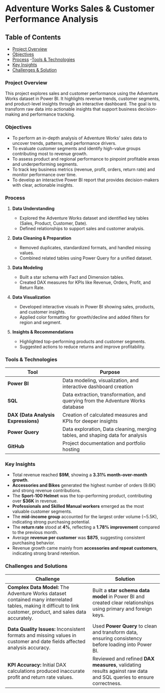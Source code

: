 # Adventure Works Sales & Customer Performance Analysis 
## Table of Contents
- [Project Overview](#project-overview)
- [Objectives](#objectives)
- [Process](#process)
-[Tools & Technologies](#tools-&-technologies)
- [Key Insights](#key-insights)
- [Challenges & Solution](challenges-&-solution)

### Project Overview
 This project explores sales and customer performance using the Adventure Works dataset in Power BI. It highlights revenue trends, customer segments, and product-level insights through an interactive dashboard. The goal is to transform raw data into actionable insights that support business decision-making and performance tracking.

 ### Objectives
 - To perform an in-depth analysis of Adventure Works’ sales data to uncover trends, patterns, and performance drivers.  
- To evaluate customer segments and identify high-value groups contributing most to revenue growth.
- To assess product and regional performance to pinpoint profitable areas and underperforming segments.  
- To track key business metrics (revenue, profit, orders, return rate) and monitor performance over time.  
- To develop an interactive Power BI report that provides decision-makers with clear, actionable insights.

### Process  

1. **Data Understanding**  
   - Explored the Adventure Works dataset and identified key tables (Sales, Product, Customer, Date).  
   - Defined relationships to support sales and customer analysis.  

2. **Data Cleaning & Preparation**  
   - Removed duplicates, standardized formats, and handled missing values.  
   - Combined related tables using Power Query for a unified dataset.  

3. **Data Modeling**  
   - Built a star schema with Fact and Dimension tables.  
   - Created DAX measures for KPIs like Revenue, Orders, Profit, and Return Rate.  

4. **Data Visualization**
   - Developed interactive visuals in Power BI showing sales, products, and customer insights.  
   - Applied color formatting for growth/decline and added filters for region and segment.  

5. **Insights & Recommendations**  
   - Highlighted top-performing products and customer segments.  
   - Suggested actions to reduce returns and improve profitability.

  ### Tools & Technologies  

| Tool | Purpose |
|------|----------|
| **Power BI** | Data modeling, visualization, and interactive dashboard creation |
| **SQL** | Data extraction, transformation, and querying from the Adventure Works database |
| **DAX (Data Analysis Expressions)** | Creation of calculated measures and KPIs for deeper insights |
| **Power Query** | Data exploration, Data cleaning, merging tables, and shaping data for analysis |
| **GitHub** | Project documentation and portfolio hosting |

### Key Insights  

- Total revenue reached **$9M**, showing a **3.31% month-over-month growth**.  
- **Accessories and Bikes** generated the highest number of orders (9.6K) and strong revenue contributions.  
- The **Sport-100 Helmet** was the top-performing product, contributing over **$36K** in revenue.  
- **Professionals and Skilled Manual workers** emerged as the most valuable customer segments.  
- The **mid-income group** accounted for the largest order volume (~5.5K), indicating strong purchasing potential.  
- The **return rate** stood at **4%**, reflecting a **1.78% improvement** compared to the previous month.  
- Average **revenue per customer** was **$875**, suggesting consistent purchasing behavior.  
- Revenue growth came mainly from **accessories and repeat customers**, indicating strong brand retention.

 ###  Challenges and Solutions  

| Challenge | Solution |
|------------|-----------|
| **Complex Data Model:** The Adventure Works dataset contained many interrelated tables, making it difficult to link customer, product, and sales data accurately. | Built a **star schema data model** in Power BI and created clear relationships using primary and foreign keys. |
| **Data Quality Issues:** Inconsistent formats and missing values in customer and date fields affected analysis accuracy. | Used **Power Query** to clean and transform data, ensuring consistency before loading into Power BI. |
| **KPI Accuracy:** Initial DAX calculations produced inaccurate profit and return rate values. | Reviewed and refined **DAX measures**, validating results against raw data and SQL queries to ensure correctness. |



  

